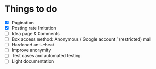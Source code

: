 # Things to do

- [x] Pagination
- [x] Posting rate limitation
- [ ] Idea page & Comments
- [ ] Box access method: Anonymous / Google account / (restricted) mail
- [ ] Hardened anti-cheat
- [ ] Improve anonymity
- [ ] Test cases and automated testing
- [ ] Light documentation
